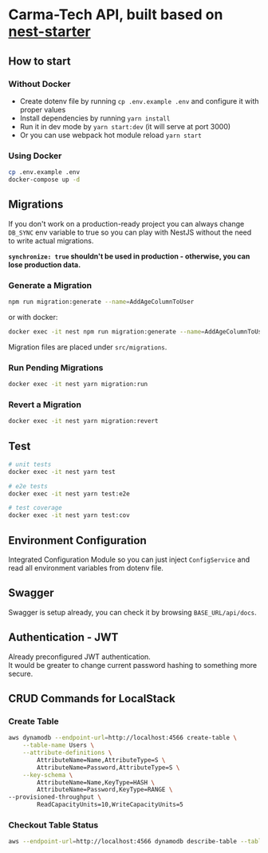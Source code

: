 # Carma-Tech API, built based on [nest-starter](https://github.com/crazyoptimist/nest-starter)

## How to start

### Without Docker

- Create dotenv file by running `cp .env.example .env` and configure it with proper values
- Install dependencies by running `yarn install`
- Run it in dev mode by `yarn start:dev` (it will serve at port 3000)
- Or you can use webpack hot module reload `yarn start`

### Using Docker

```bash
cp .env.example .env
docker-compose up -d
```

## Migrations

If you don't work on a production-ready project you can always change `DB_SYNC` env variable to true so you can play with NestJS without the need to write actual migrations.

**`synchronize: true` shouldn't be used in production - otherwise, you can lose production data.**

### Generate a Migration

```bash
npm run migration:generate --name=AddAgeColumnToUser
```

or with docker:

```bash
docker exec -it nest npm run migration:generate --name=AddAgeColumnToUser
```

Migration files are placed under `src/migrations`.

### Run Pending Migrations

```bash
docker exec -it nest yarn migration:run
```

### Revert a Migration

```bash
docker exec -it nest yarn migration:revert
```

## Test

```bash
# unit tests
docker exec -it nest yarn test

# e2e tests
docker exec -it nest yarn test:e2e

# test coverage
docker exec -it nest yarn test:cov
```

## Environment Configuration

Integrated Configuration Module so you can just inject `ConfigService`
and read all environment variables from dotenv file.

## Swagger

Swagger is setup already, you can check it by browsing `BASE_URL/api/docs`.

## Authentication - JWT

Already preconfigured JWT authentication.  
It would be greater to change current password hashing to something more secure.

## CRUD Commands for LocalStack

### Create Table

```bash
aws dynamodb --endpoint-url=http://localhost:4566 create-table \
    --table-name Users \
    --attribute-definitions \
        AttributeName=Name,AttributeType=S \
        AttributeName=Password,AttributeType=S \
    --key-schema \
        AttributeName=Name,KeyType=HASH \
        AttributeName=Password,KeyType=RANGE \
--provisioned-throughput \
        ReadCapacityUnits=10,WriteCapacityUnits=5
```
### Checkout Table Status

```bash
aws --endpoint-url=http://localhost:4566 dynamodb describe-table --table-name Users | grep TableStatus
```

